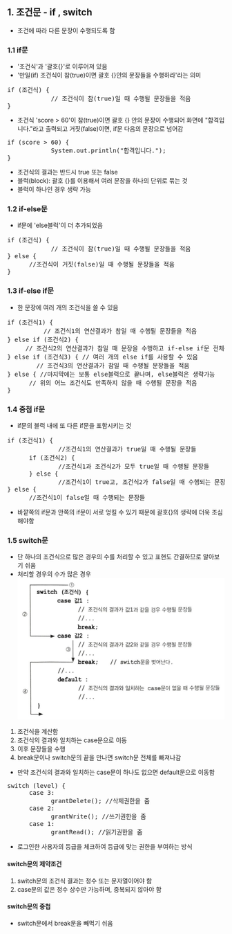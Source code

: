 ## 1. 조건문 - if , switch
+ 조건에 따라 다른 문장이 수행되도록 함
### 1.1 if문
+ '조건식'과 '괄호{}'로 이루어져 있음
+ '만일(if) 조건식이 참(true)이면 괄호 {}안의 문장들을 수행하라'라는 의미
<pre>if (조건식) {
            // 조건식이 참(true)일 때 수행될 문장들을 적음
}</pre>
+ 조건식 'score > 60'이 참(true)이면 괄호 {} 안의 문장이 수행되어 화면에
  "합격입니다."라고 출력되고 거짓(false)이면, if문 다음의 문장으로 넘어감
<pre>if (score > 60) {
            System.out.println("합격입니다.");
}</pre>
+ 조건식의 결과는 반드시 true 또는 false
+ 블럭(block): 괄호 {}를 이용해서 여러 문장을 하나의 단위로 묶는 것
+ 블럭이 하나인 경우 생략 가능

### 1.2 if-else문
+ if문에 'else블럭'이 더 추가되었음
<pre>if (조건식) {
            // 조건식이 참(true)일 때 수행될 문장들을 적음
} else {
      //조건식이 거짓(false)일 때 수행될 문장들을 적음
}</pre>

### 1.3 if-else if문
+ 한 문장에 여러 개의 조건식을 쓸 수 있음
<pre>if (조건식1) {
          // 조건식1의 연산결과가 참일 때 수행될 문장들을 적음
} else if (조건식2) {
     // 조건식2의 연산결과가 참일 때 문장을 수행하고 if-else if문 전체를 빠져나옴
} else if (조건식3) { // 여러 개의 else if를 사용할 수 있음
        // 조건식3의 연산결과가 참일 때 수행될 문장들을 적음
} else { //마지막에는 보통 else블럭으로 끝나며, else블럭은 생략가능
      // 위의 어느 조건식도 만족하지 않을 때 수행될 문장을 적음
}
</pre>

### 1.4 중첩 if문
+ if문의 블럭 내에 또 다른 if문을 포함시키는 것
<pre>if (조건식1) {
              //조건식1의 연산결과가 true일 때 수행될 문장들
      if (조건식2) {
              //조건식1과 조건식2가 모두 true일 때 수행될 문장들
      } else {
              //조건식1이 true고, 조건식2가 false일 때 수행되는 문장들
} else {
      //조건식1이 false일 때 수행되는 문장들</pre>
+ 바깥쪽의 if문과 안쪽의 if문이 서로 엉킬 수 있기 때문에 괄호{}의 생략에 더욱 조심해야함

### 1.5 switch문
+ 단 하나의 조건식으로 많은 경우의 수를 처리할 수 있고 표현도 간결하므로 알아보기 쉬움
+ 처리할 경우의 수가 많은 경우
![img_28.png](../img/img_28.png)
1) 조건식을 계산함
2) 조건식의 결과와 일치하는 case문으로 이동
3) 이후 문장들을 수행
4) break문이나 switch문의 끝을 만나면 switch문 전체를 빠져나감
+ 만약 조건식의 결과와 일치하는 case문이 하나도 없으면 default문으로 이동함
<pre>switch (level) {
      case 3:
            grantDelete(); //삭제권한을 줌
      case 2:
            grantWrite(); //쓰기권한을 줌
      case 1:
            grantRead(); //읽기권한을 줌</pre>
+ 로그인한 사용자의 등급을 체크하여 등급에 맞는 권한을 부여하는 방식

#### switch문의 제약조건
1. switch문의 조건식 결과는 정수 또는 문자열이어야 함
2. case문의 값은 정수 상수만 가능하며, 중복되지 않아야 함

#### switch문의 중첩
+ switch문에서 break문을 빼먹기 쉬움